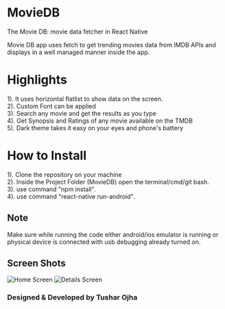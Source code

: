 # MovieDB
The Movie DB: movie data fetcher in React Native

Movie DB app uses fetch to get trending movies data from IMDB APIs and displays in a well managed manner inside the app.

# Highlights 
1). It uses horizontal flatlist to show data on the screen.<br />
2). Custom Font can be applied<br />
3). Search any movie and get the results as you type<br />
4). Get Synopsis and Ratings of any movie available on the TMDB<br />
5). Dark theme takes it easy on your eyes and phone's battery<br />

# How to Install
1). Clone the repository on your machine<br />
2). Inside the Project Folder (MovieDB) open the terminal/cmd/git bash.<br />
3). use command "npm install".<br />
4). use command "react-native run-android".<br />

## Note
Make sure while running the code either android/ios emulator is running or physical device is connected with usb debugging already turned on.

## Screen Shots

![Home Screen](https://github.com/tusharojha/MovieDB/blob/master/screenshots/1.PNG)
![Details Screen](https://github.com/tusharojha/MovieDB/blob/master/screenshots/2.PNG)

### Designed & Developed by Tushar Ojha
